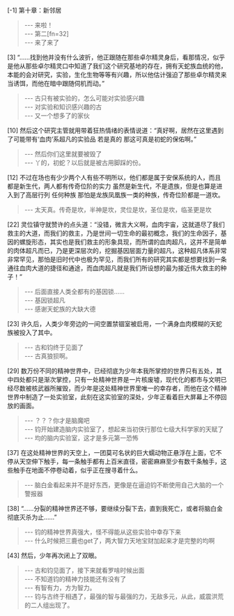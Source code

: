 
[-1] 第十章：新邻居
>--- 来啦！<br>
>--- 第二[fn=32]<br>
>--- 来了来了<br>

[3] “……找到他并没有什么波折，他正跟随在那些卓尔精灵身后，看那情况，似乎是他从那些卓尔精灵口中知道了我们这个研究基地的存在，拥有天蛇族血统的他，本能的会对研究，实验，生化生物等等有兴趣，所以他估计强迫了那些卓尔精灵来当诱饵，而他在暗中跟随伺机而动。”
>--- 古只有被实验的，怎么可能对实验感兴趣<br>
>--- 对实验和知识感兴趣的古<br>
>--- 又一个想多了的家伙<br>

[10] 然后这个研究主管就用带着狂热情绪的表情说道：“真好啊，居然在这里遇到了可能带有‘血肉’系超凡的实验品 若是真的 那这可真是初蛇的保佑啊。”
>--- 然后你们这里就要被毁了<br>
>--- 丫的，初蛇？以后就是被古用脚踩的份。<br>

[12] 不过在场也有少少两个人有些不明所以，他们都是属于安保系统的人，而且都是新生代，两人都有传奇位阶的实力 虽然是新生代，不是遗族，但是也算是进入到了高层行列 任何种族 那怕是龙族凤凰族一类的种族，传奇位阶都是一道坎。
>--- 太天真。传奇是坎，半神是坎，灵位是坎，圣位是坎，临圣更是坎<br>

[22] 灵位镇守就赞许的点头道：“没错，微言大义啊，血肉宇宙，这就道尽了我们救主的大道，而我们的救主，乃是世间一切生命的最初概念，我们的生命因子，基因的螺旋形态，其实也是我们救主的形象具现，而所谓的血肉超凡，这并不是简单的肉体超凡而已，乃是更深层次的，挖掘基因层面力量的超凡，这种超凡体系非常非常罕见，那怕是旧时代中也极为罕见，而我们所有的研究其实都是想要找到一条通往血肉大道的捷径和通途，而血肉超凡就是我们所设想的最为接近伟大救主的种子！”
>--- 后面直接人类全都有的基因锁……<br>
>--- 基因锁超凡<br>
>--- 感谢天蛇族的大缺大德<br>

[23] 许久后，人类少年旁边的一间空置禁锢室被启用，一个满身血肉模糊的天蛇族被投入了其中。
>--- 古和钧终于见面了<br>
>--- 古真狼狈啊。<br>

[29] 数万份不同的精神世界中，已经彻底为少年本我所掌控的世界只有五处，其中四处都只是渐次掌控，只有一处精神世界是一片核废墟，现代化的都市与文明已经尽数被核武器所摧毁，而少年是这处精神世界里唯一的幸存者，而他在这个精神世界中制造了一处实验室，此刻在这实验室的深处，少年正看着巨大屏幕上不停回放的画面。
>--- ？？？你才是脑魔吧<br>
>--- 钧开始建造脑内实验室了，想起来当初侠行那位七级大科学家的天赋了<br>
>--- 均的脑内实验室，这才是多元第一恐怖<br>

[37] 在这处精神世界的天空上，一团莫可名状的巨大蠕动物正悬浮在上面，它不停从天空伸下触手，每一条触手都有上百米直径，密密麻麻至少有数千条触手，这些触手在地面不停卷动着，似乎正在搜寻着什么。
>--- 脑白金看起来并不是好东西，更像是在逼迫钧不断使用自己大脑的一个警报器<br>

[38] “……分裂的精神世界还不够，要继续分裂下去，直到我死亡，或者将脑白金彻底灭杀为止……”
>--- 钧的精神世界真强大，怪不得能从这些实验中幸存下来<br>
>--- 什么时候把三鹿也get了，两大智力天地宝财加起来才是完整的均啊<br>

[43] 然后，少年再次闭上了双眼。
>--- 古和钧见面了，接下来就看罗啥时候出面<br>
>--- 不知道钧的精神力技能还有没有了<br>
>--- 有智有力，方为智力。<br>
>--- 钧与古终于相遇了，最强的智与最强的力，无敌多元，从此，威震洪荒的二人组出现了。<br>
